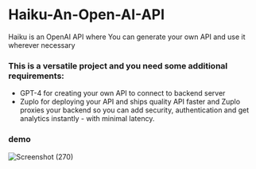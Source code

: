 # Haiku-An-Open-AI-API
Haiku is an OpenAI API where You can generate your own API and use it wherever necessary

### This is a versatile project and you need some additional requirements:
* GPT-4 for creating your own API to connect to backend server
* Zuplo for deploying your API and ships quality API faster and Zuplo proxies your backend so you can add security, authentication and get analytics instantly - with minimal latency.
### demo
![Screenshot (270)](https://github.com/Shravani-CV/Haiku--An-OPENAI-API/assets/145748032/9a55b865-c69f-44f4-9d21-ff3389e4f6fd)
